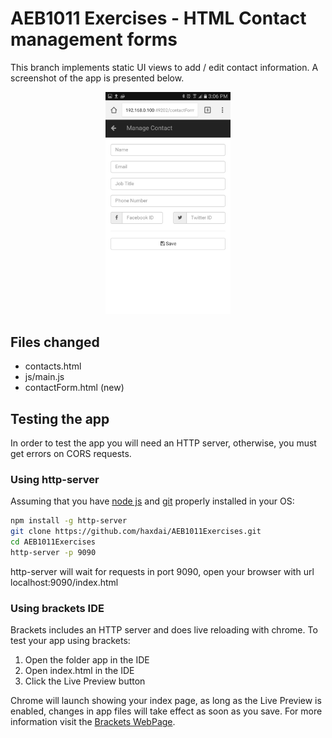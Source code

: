 # AEB1011 Exercises - HTML Contact management forms
This branch implements static UI views to add / edit contact information. A screenshot of the app is presented below.

<p align="center">
    <img src="https://github.com/haxdai/AEB1011Exercises/raw/master/assets/contactFormView.png" width="200px"/>
</p>

## Files changed

* contacts.html
* js/main.js
* contactForm.html (new)

## Testing the app
In order to test the app you will need an HTTP server, otherwise, you must get errors on CORS requests.

### Using http-server
Assuming that you have [node js](https://nodejs.org/en/) and [git](https://git-scm.com/) properly installed in your OS:

````bash
npm install -g http-server
git clone https://github.com/haxdai/AEB1011Exercises.git
cd AEB1011Exercises
http-server -p 9090
````

http-server will wait for requests in port 9090, open your browser with url localhost:9090/index.html

### Using brackets IDE
Brackets includes an HTTP server and does live reloading with chrome. To test your app using brackets:

1. Open the folder app in the IDE
2. Open index.html in the IDE
3. Click the Live Preview button

Chrome will launch showing your index page, as long as the Live Preview is enabled, changes in app files will take effect as soon as you save. For more information visit the [Brackets WebPage](http://brackets.io/).
